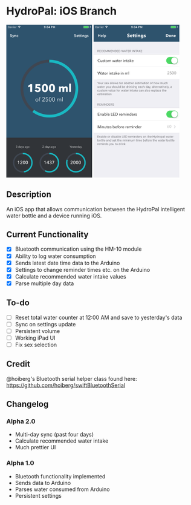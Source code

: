 # HydroPal: iOS Branch
<img src="https://raw.githubusercontent.com/Hydropal/Hydropal-iOS/master/img/dashboard.png" width="45%"></img> <img src="https://raw.githubusercontent.com/Hydropal/Hydropal-iOS/master/img/settings.png" width="45%"></img> 


## Description
An iOS app that allows communication between the HydroPal intelligent water bottle and a device running iOS.

## Current Functionality
- [x] Bluetooth communication using the HM-10 module
- [x] Ability to log water consumption
- [x] Sends latest date time data to the Arduino
- [x] Settings to change reminder times etc. on the Arduino
- [x] Calculate recommended water intake values
- [x] Parse multiple day data

## To-do
- [ ] Reset total water counter at 12:00 AM and save to yesterday's data
- [ ] Sync on settings update
- [ ] Persistent volume
- [ ] Working iPad UI
- [ ] Fix sex selection

## Credit
@hoiberg's Bluetooth serial helper class found here: https://github.com/hoiberg/swiftBluetoothSerial

## Changelog
### Alpha 2.0
- Multi-day sync (past four days)
- Calculate recommended water intake
- Much prettier UI

### Alpha 1.0
- Bluetooth functionality implemented
- Sends data to Arduino
- Parses water consumed from Arduino
- Persistent settings
